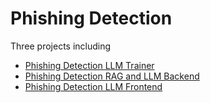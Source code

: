 # Phishing Detection

Three projects including
- [Phishing Detection LLM Trainer](https://github.com/ghiffaryr/PhishingDetection/tree/main/PhishingDetectionBackend)
- [Phishing Detection RAG and LLM Backend](https://github.com/ghiffaryr/PhishingDetection/tree/main/PhishingDetectionTrainer)
- [Phishing Detection LLM Frontend](https://github.com/ghiffaryr/PhishingDetection/tree/main/phishing-detection-frontend)
